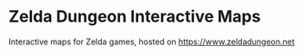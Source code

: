 # Zelda Dungeon Interactive Maps

Interactive maps for Zelda games, hosted on https://www.zeldadungeon.net
